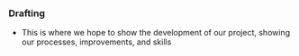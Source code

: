 ### Drafting 
- This is where we hope to show the development of our project, showing our processes, improvements, and skills